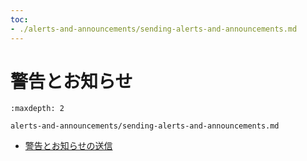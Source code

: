 ```yaml
---
toc:
- ./alerts-and-announcements/sending-alerts-and-announcements.md
---
```

# 警告とお知らせ

```{toctree}
:maxdepth: 2

alerts-and-announcements/sending-alerts-and-announcements.md
```

* [警告とお知らせの送信](./alerts-and-announcements/sending-alerts-and-announcements.md)
